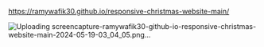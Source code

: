 


https://ramywafik30.github.io/responsive-christmas-website-main/



![Uploading screencapture-ramywafik30-github-io-responsive-christmas-website-main-2024-05-19-03_04_05.png…]()
